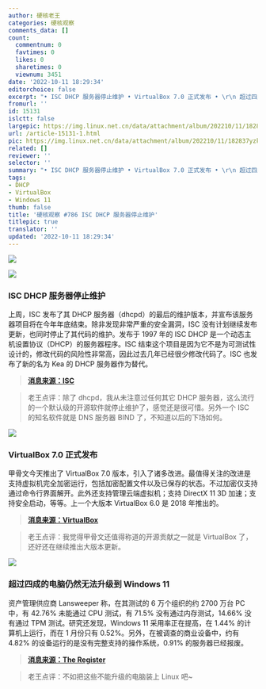 ```yaml
---
author: 硬核老王
categories: 硬核观察
comments_data: []
count:
  commentnum: 0
  favtimes: 0
  likes: 0
  sharetimes: 0
  viewnum: 3451
date: '2022-10-11 18:29:34'
editorchoice: false
excerpt: "• ISC DHCP 服务器停止维护 • VirtualBox 7.0 正式发布 • \r\n 超过四成的电脑仍然无法升级到 Windows 11"
fromurl: ''
id: 15131
islctt: false
largepic: https://img.linux.net.cn/data/attachment/album/202210/11/182837yzkvsc3k1gygzgzg.jpg
url: /article-15131-1.html
pic: https://img.linux.net.cn/data/attachment/album/202210/11/182837yzkvsc3k1gygzgzg.jpg.thumb.jpg
related: []
reviewer: ''
selector: ''
summary: "• ISC DHCP 服务器停止维护 • VirtualBox 7.0 正式发布 • \r\n 超过四成的电脑仍然无法升级到 Windows 11"
tags:
- DHCP
- VirtualBox
- Windows 11
thumb: false
title: '硬核观察 #786 ISC DHCP 服务器停止维护'
titlepic: true
translator: ''
updated: '2022-10-11 18:29:34'
---
```


![](/data/attachment/album/202210/11/182837yzkvsc3k1gygzgzg.jpg)


![](/data/attachment/album/202210/11/182845djr66drjvopqpvmm.jpg)


### ISC DHCP 服务器停止维护


上周，ISC 发布了其 DHCP 服务器（dhcpd）的最后的维护版本，并宣布该服务器项目将在今年年底结束。除非发现非常严重的安全漏洞，ISC 没有计划继续发布更新，也同时停止了其代码的维护。发布于 1997 年的 ISC DHCP 是一个动态主机设置协议（DHCP）的服务器程序。ISC 结束这个项目是因为它不是为可测试性设计的，修改代码的风险性非常高，因此过去几年已经很少修改代码了。ISC 也发布了新的名为 Kea 的 DHCP 服务器作为替代。



> 
> **[消息来源：ISC](https://www.isc.org/blogs/isc-dhcp-eol/)**
> 
> 
> 



> 
> 老王点评：除了 dhcpd，我从未注意过任何其它 DHCP 服务器，这么流行的一个默认级的开源软件就停止维护了，感觉还是很可惜。另外一个 ISC 的知名软件就是 DNS 服务器 BIND 了，不知道以后的下场如何。
> 
> 
> 


![](/data/attachment/album/202210/11/182855hb3xd3zyv3zwgzvg.jpg)


### VirtualBox 7.0 正式发布


甲骨文今天推出了 VirtualBox 7.0 版本，引入了诸多改进。最值得关注的改进是支持虚拟机完全加密运行，包括加密配置文件以及已保存的状态。不过加密仅支持通过命令行界面解开。此外还支持管理云端虚拟机；支持 DirectX 11 3D 加速；支持安全启动，等等。上一个大版本 VirtualBox 6.0 是 2018 年推出的。



> 
> **[消息来源：VirtualBox](https://www.virtualbox.org/wiki/Changelog-7.0)**
> 
> 
> 



> 
> 老王点评：我觉得甲骨文还值得称道的开源贡献之一就是 VirtualBox 了，还好还在继续推出大版本更新。
> 
> 
> 


![](/data/attachment/album/202210/11/182910yjlv56md417rj9sl.jpg)


### 超过四成的电脑仍然无法升级到 Windows 11


资产管理供应商 Lansweeper 称，在其测试的 6 万个组织的约 2700 万台 PC 中，有 42.76% 未能通过 CPU 测试，有 71.5% 没有通过内存测试，14.66% 没有通过 TPM 测试。研究还发现，Windows 11 采用率正在提高，在 1.44% 的计算机上运行，而在 1 月份只有 0.52%。另外，在被调查的商业设备中，约有 4.82% 的设备运行的是没有完整支持的操作系统，0.91% 的服务器已经报废。



> 
> **[消息来源：The Register](https://www.theregister.com/2022/10/10/windows_11_adoption/)**
> 
> 
> 



> 
> 老王点评：不如把这些不能升级的电脑装上 Linux 吧~
> 
> 
>